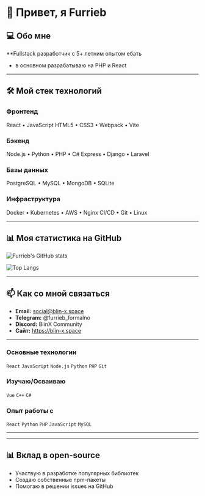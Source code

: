 # 👋 Привет, я Furrieb

## 💻 Обо мне
**Fullstack разработчик с 5+ летним опытом ебать
- в основном разрабатываю на PHP и React

---

## 🛠 Мой стек технологий

### **Фронтенд**
React • JavaScript
HTML5 • CSS3 • Webpack • Vite

### **Бэкенд**
Node.js • Python • PHP • C#
Express • Django • Laravel

### **Базы данных**
PostgreSQL • MySQL • MongoDB •
SQLite

### **Инфраструктура**
Docker • Kubernetes • AWS • Nginx
CI/CD • Git • Linux

---

## 📊 Моя статистика на GitHub

![Furrieb's GitHub stats](https://github-readme-stats.vercel.app/api?username=furrieb&show_icons=true&theme=default)

![Top Langs](https://github-readme-stats.vercel.app/api/top-langs/?username=furrieb&layout=compact)

---

## 📫 Как со мной связаться

- **Email:** social@blin-x.space
- **Telegram:** @furrieb_formalno
- **Discord:** BlinX Community
- **Сайт:** https://blin-x.space

---

### **Основные технологии**
`React` `JavaScript` `Node.js` `Python` `PHP` `Git`

### **Изучаю/Осваиваю**
`Vue` `C++` `C#`

### **Опыт работы с**
`React` `Python` `PHP` `JavaScript` `MySQL`

---

---

## 📊 Вклад в open-source

- Участвую в разработке популярных библиотек
- Создаю собственные npm-пакеты
- Помогаю в решении issues на GitHub
